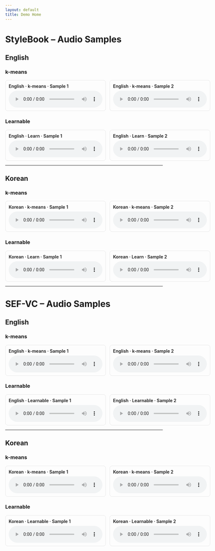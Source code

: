 ```yaml
---
layout: default
title: Demo Home
---
```


# StyleBook – Audio Samples

<style>
  .grid { display: grid; grid-template-columns: repeat(2, 1fr); gap: 12px; }
  .card { padding: 10px; border: 1px solid #e5e5e5; border-radius: 8px; }
  .label { font-weight: 600; margin-bottom: 6px; }
  @media (max-width: 640px) { .grid { grid-template-columns: 1fr; } }
</style>

## English

### k-means
<div class="grid">
  <div class="card">
    <div class="label">English · k-means · Sample 1</div>
    <audio controls src="/assets/audio/stylebook/kmeans/eng/237_126133_000014_000000_3570_10.wav"></audio>
  </div>
  <div class="card">
    <div class="label">English · k-means · Sample 2</div>
    <audio controls src="/assets/audio/stylebook/kmeans/eng/237_134493_000003_000004_7176_10.wav"></audio>
  </div>
</div>

### Learnable
<div class="grid">
  <div class="card">
    <div class="label">English · Learn · Sample 1</div>
    <audio controls src="/assets/audio/stylebook/learn/eng/237_126133_000014_000000_3570_10.wav"></audio>
  </div>
  <div class="card">
    <div class="label">English · Learn · Sample 2</div>
    <audio controls src="/assets/audio/stylebook/learn/eng/237_134493_000003_000004_7176_10.wav"></audio>
  </div>
</div>

---

## Korean

### k-means
<div class="grid">
  <div class="card">
    <div class="label">Korean · k-means · Sample 1</div>
    <audio controls src="/assets/audio/stylebook/kmeans/kor/F1_Novel1_2208_M6_10.0sec_19_2cd85448.wav"></audio>
  </div>
  <div class="card">
    <div class="label">Korean · k-means · Sample 2</div>
    <audio controls src="/assets/audio/stylebook/kmeans/kor/F1_SelfHelp1_1420_M5_10.0sec_13_73bb8f38.wav"></audio>
  </div>
</div>

### Learnable
<div class="grid">
  <div class="card">
    <div class="label">Korean · Learn · Sample 1</div>
    <audio controls src="/assets/audio/stylebook/learn/kor/F1_Novel1_2208_M6_10.0sec_19_2cd85448.wav"></audio>
  </div>
  <div class="card">
    <div class="label">Korean · Learn · Sample 2</div>
    <audio controls src="/assets/audio/stylebook/learn/kor/F1_SelfHelp1_1420_M5_10.0sec_13_73bb8f38.wav"></audio>
  </div>
</div>

---

# SEF-VC – Audio Samples

## English

### k-means
<div class="grid">
  <div class="card">
    <div class="label">English · k-means · Sample 1</div>
    <audio controls src="/assets/audio/sefvc/kmeans/eng/237_126133_000019_000000_3570_10.0sec_2_d23f299c.wav"></audio>
  </div>
  <div class="card">
    <div class="label">English · k-means · Sample 2</div>
    <audio controls src="/assets/audio/sefvc/kmeans/eng/237_134493_000007_000004_8455_10.0sec_16_9cd30eaf.wav"></audio>
  </div>
</div>

### Learnable
<div class="grid">
  <div class="card">
    <div class="label">English · Learnable · Sample 1</div>
    <audio controls src="/assets/audio/sefvc/learn/eng/237_126133_0000019_000000_3570_10.0sec_2_d23f299c.wav"></audio>
  </div>
  <div class="card">
    <div class="label">English · Learnable · Sample 2</div>
    <audio controls src="/assets/audio/sefvc/learn/eng/237_134493_000007_000004_8455_10.0sec_16_9cd30eaf.wav"></audio>
  </div>
</div>

---

## Korean

### k-means
<div class="grid">
  <div class="card">
    <div class="label">Korean · k-means · Sample 1</div>
    <audio controls src="/assets/audio/sefvc/kmeans/kor/F5_Novel2_1318_F1_10.0sec_9_31dba05a.wav"></audio>
  </div>
  <div class="card">
    <div class="label">Korean · k-means · Sample 2</div>
    <audio controls src="/assets/audio/sefvc/kmeans/kor/M5_Novel2_1323_F2_10.0sec_13_92ae0d11.wav"></audio>
  </div>
</div>

### Learnable
<div class="grid">
  <div class="card">
    <div class="label">Korean · Learnable · Sample 1</div>
    <audio controls src="/assets/audio/sefvc/learn/kor/F5_Novel2_1318_F1_10.0sec_9_31dba05a.wav"></audio>
  </div>
  <div class="card">
    <div class="label">Korean · Learnable · Sample 2</div>
    <audio controls src="/assets/audio/sefvc/learn/kor/M5_Novel2_1323_F2_10.0sec_13_92ae0d11.wav"></audio>
  </div>
</div>
